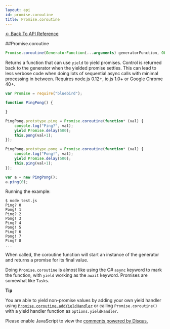 ```yaml
---
layout: api
id: promise.coroutine
title: Promise.coroutine
---
```



[← Back To API Reference](/docs/api-reference.html)
<div class="api-code-section"><markdown>
##Promise.coroutine

```js
Promise.coroutine(GeneratorFunction(...arguments) generatorFunction, Object options) -> function
```

Returns a function that can use `yield` to yield promises. Control is returned back to the generator when the yielded promise settles. This can lead to less verbose code when doing lots of sequential async calls with minimal processing in between. Requires node.js 0.12+, io.js 1.0+ or Google Chrome 40+.

```js
var Promise = require("bluebird");

function PingPong() {

}

PingPong.prototype.ping = Promise.coroutine(function* (val) {
    console.log("Ping?", val);
    yield Promise.delay(500);
    this.pong(val+1);
});

PingPong.prototype.pong = Promise.coroutine(function* (val) {
    console.log("Pong!", val);
    yield Promise.delay(500);
    this.ping(val+1);
});

var a = new PingPong();
a.ping(0);
```

Running the example:

    $ node test.js
    Ping? 0
    Pong! 1
    Ping? 2
    Pong! 3
    Ping? 4
    Pong! 5
    Ping? 6
    Pong! 7
    Ping? 8
    ...

When called, the coroutine function will start an instance of the generator and returns a promise for its final value.

Doing `Promise.coroutine` is almost like using the C# `async` keyword to mark the function, with `yield` working as the `await` keyword. Promises are somewhat like `Task`s.

**Tip**

You are able to yield non-promise values by adding your own yield handler using  [`Promise.coroutine.addYieldHandler`](.) or calling `Promise.coroutine()` with a yield handler function as `options.yieldHandler`.
</markdown></div>

<div id="disqus_thread"></div>
<script type="text/javascript">
    var disqus_title = "Promise.coroutine";
    var disqus_shortname = "bluebirdjs";
    var disqus_identifier = "disqus-id-promise.coroutine";
    
    (function() {
        var dsq = document.createElement("script"); dsq.type = "text/javascript"; dsq.async = true;
        dsq.src = "//" + disqus_shortname + ".disqus.com/embed.js";
        (document.getElementsByTagName("head")[0] || document.getElementsByTagName("body")[0]).appendChild(dsq);
    })();
</script>
<noscript>Please enable JavaScript to view the <a href="https://disqus.com/?ref_noscript" rel="nofollow">comments powered by Disqus.</a></noscript>
